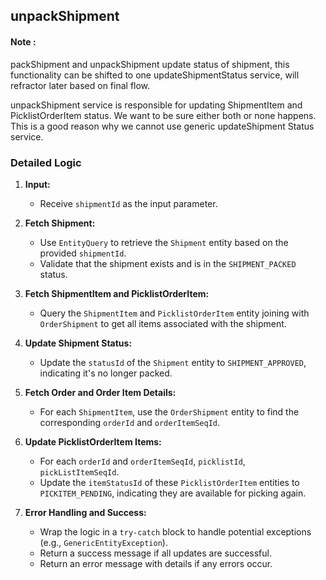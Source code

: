 ## unpackShipment

#### Note : 
packShipment and unpackShipment update status of shipment, this functionality can be shifted to one updateShipmentStatus service, will refractor later based on final flow.

unpackShipment service is responsible for updating ShipmentItem and PicklistOrderItem status. We want to be sure either both or none happens. This is a good reason why we cannot use generic updateShipment Status service. 


### Detailed Logic

1.  **Input:**
    *   Receive `shipmentId` as the input parameter.

2.  **Fetch Shipment:**
    *   Use `EntityQuery` to retrieve the `Shipment` entity based on the provided `shipmentId`.
    *   Validate that the shipment exists and is in the `SHIPMENT_PACKED` status.

3.  **Fetch ShipmentItem and PicklistOrderItem:**
    *   Query the `ShipmentItem` and `PicklistOrderItem` entity joining with `OrderShipment` to get all items associated with the shipment.

4.  **Update Shipment Status:**
    *   Update the `statusId` of the `Shipment` entity to `SHIPMENT_APPROVED`, indicating it's no longer packed.

5.  **Fetch Order and Order Item Details:**
    *   For each `ShipmentItem`, use the `OrderShipment` entity to find the corresponding `orderId` and `orderItemSeqId`.

6.  **Update PicklistOrderItem Items:**
    *   For each `orderId` and `orderItemSeqId`, `picklistId`, `pickListItemSeqId`.
    *   Update the `itemStatusId` of these `PicklistOrderItem` entities to `PICKITEM_PENDING`, indicating they are available for picking again.

7.  **Error Handling and Success:**
    *   Wrap the logic in a `try-catch` block to handle potential exceptions (e.g., `GenericEntityException`).
    *   Return a success message if all updates are successful.
    *   Return an error message with details if any errors occur.



